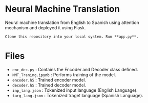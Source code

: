 # Neural Machine Translation
Neural machine translation from English to Spanish using attention mechanism and deployed it using Flask.

```Clone this repository into your local system. Run **app.py**.```

# Files
- ```enc_dec.py``` : Contains the Encoder and Decoder class defined.
- ```NMT_Traning.ipynb``` : Performs training of the model.
- ```encoder.h5``` : Trained encoder model.
- ```decoder.h5``` : Trained decoder model.
- ```inp_lang.json``` : Tokenized input language (English Language).
- ```targ_lang.json``` : Tokenized traget language (Spanish Language).
